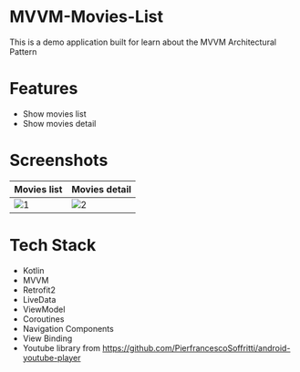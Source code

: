 # MVVM-Movies-List
This is a demo application built for learn about the MVVM Architectural Pattern

# Features
- Show movies list
- Show movies detail

# Screenshots
| Movies list | Movies detail |
| --- | --- |
| ![1](https://user-images.githubusercontent.com/41615500/174934059-146eea3b-8767-47e8-95c4-4e53665911bb.jpg) | ![2](https://user-images.githubusercontent.com/41615500/174934165-745d774f-c120-4f00-b873-6763445c27c2.jpg) |

# Tech Stack
- Kotlin
- MVVM
- Retrofit2
- LiveData
- ViewModel
- Coroutines
- Navigation Components
- View Binding
- Youtube library from https://github.com/PierfrancescoSoffritti/android-youtube-player
